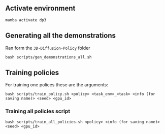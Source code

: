 ## Activate environment

```
mamba activate dp3
```

## Generating all the demonstrations

Ran form the `3D-Diffusion-Policy` folder

```
bash scripts/gen_demonstrations_all.sh
```

## Training policies

For training one polices these are the arguments:

```
bash scripts/train_policy.sh <policy> <task_env>_<task> <info (for saving name)> <seed> <gpu_id>
```

### Training all policies script

```
bash scripts/train_all_policies.sh <policy> <info (for saving name)> <seed> <gpu_id>
```

